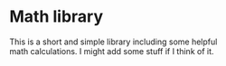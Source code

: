 # Math library
This is a short and simple library including some helpful  
math calculations. I might add some stuff if I think of it.
